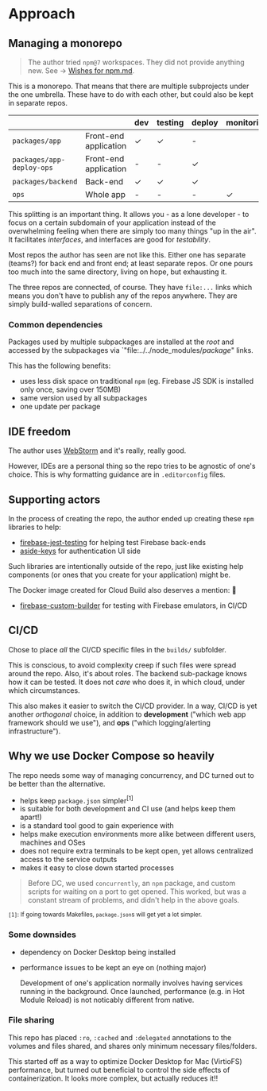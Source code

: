 # Approach


## Managing a monorepo

>The author tried `npm@7` workspaces. They did not provide anything new. See -> [Wishes for npm.md](DEVS/Wishes%20for%20npm.md).

This is a monorepo. That means that there are multiple subprojects under the one umbrella. These have to do with each other, but could also be kept in separate repos.

|||dev|testing|deploy|monitoring|
|---|---|---|---|---|---|
|`packages/app`|Front-end application|&check;|&check;|-|
|`packages/app-deploy-ops`|Front-end application|-|-|&check;|
|`packages/backend`|Back-end|&check;|&check;|&check;|
|`ops`|Whole app|-|-|-|&check;|

This splitting is an important thing. It allows you - as a lone developer - to focus on a certain subdomain of your application instead of the overwhelming feeling when there are simply too many things "up in the air". It facilitates *interfaces*, and interfaces are good for *testability*.

Most repos the author has seen are not like this. Either one has separate (teams?) for back end and front end; at least separate repos. Or one pours too much into the same directory, living on hope, but exhausting it.

The three repos are connected, of course. They have `file:...` links which means you don't have to publish any of the repos anywhere. They are simply build-walled separations of concern.

<!--
>Suggestions on how dependency management (`npm install`) could be centralized are welcome!
-->

### Common dependencies

Packages used by multiple subpackages are installed at the *root* and accessed by the subpackages via `"file:../../node_modules/*package*" links. 

This has the following benefits:

- uses less disk space on traditional `npm` (eg. Firebase JS SDK is installed only once, saving over 150MB)
- same version used by all subpackages
- one update per package


## IDE freedom

The author uses [WebStorm](https://www.jetbrains.com/webstorm/) and it's really, really good.

However, IDEs are a personal thing so the repo tries to be agnostic of one's choice. This is why formatting guidance are in `.editorconfig` files.


## Supporting actors

In the process of creating the repo, the author ended up creating these `npm` libraries to help:

- [firebase-jest-testing](https://github.com/akauppi/firebase-jest-testing) for helping test Firebase back-ends
- [aside-keys](https://github.com/akauppi/aside-keys/tree/master/packages/aside-keys) for authentication UI side

Such libraries are intentionally outside of the repo, just like existing help components (or ones that you create for your application) might be.

The Docker image created for Cloud Build also deserves a mention: 🏅

- [firebase-custom-builder](https://github.com/akauppi/firebase-custom-builder) for testing with Firebase emulators, in CI/CD


## CI/CD

Chose to place *all* the CI/CD specific files in the `builds/` subfolder.

This is conscious, to avoid complexity creep if such files were spread around the repo. Also, it's about roles. The backend sub-package knows how it can be tested. It does not *care* who does it, in which cloud, under which circumstances.

This also makes it easier to switch the CI/CD provider. In a way, CI/CD is yet another *orthogonal* choice, in addition to **development** ("which web app framework should we use"), and **ops** ("which logging/alerting infrastructure").

<!-- tbd. picture of three axis -->


## Why we use Docker Compose so heavily

The repo needs some way of managing concurrency, and DC turned out to be better than the alternative.

- helps keep `package.json` simpler<sup>[1]</sup>
- is suitable for both development and CI use (and helps keep them apart!)
- is a standard tool good to gain experience with
- helps make execution environments more alike between different users, machines and OSes
- does not require extra terminals to be kept open, yet allows centralized access to the service outputs
- makes it easy to close down started processes

>Before DC, we used `concurrently`, an `npm` package, and custom scripts for waiting on a port to get opened. This worked, but was a constant stream of problems, and didn't help in the above goals.

<small>`[1]`: If going towards Makefiles, `package.json`s will get yet a lot simpler.</small>

### Some downsides

- dependency on Docker Desktop being installed
- performance issues to be kept an eye on (nothing major)

   Development of one's application normally involves having services running in the background. Once launched, performance (e.g. in Hot Module Reload) is not noticably different from native.

### File sharing

This repo has placed `:ro`, `:cached` and `:delegated` annotations to the volumes and files shared, and shares only minimum necessary files/folders.

This started off as a way to optimize Docker Desktop for Mac (VirtioFS) performance, but turned out beneficial to control the side effects of containerization. It looks more complex, but actually reduces it!!
